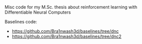 Misc code for my M.Sc. thesis about reinforcement learning with Differentiable Neural Computers


Baselines code:

- https://github.com/Bra1nwash3d/baselines/tree/dnc
- https://github.com/Bra1nwash3d/baselines/tree/dnc2

